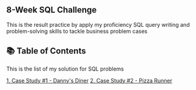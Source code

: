 ## 8-Week SQL Challenge
This is the result practice by apply my proficiency SQL query writing and problem-solving skills to tackle business problem cases 

## 📚 Table of Contents
This is the list of my solution for SQL problems

[1. Case Study #1 - Danny's Diner](https://github.com/AnhDuyVu/Data-Analysis-Projects/tree/f77418f9365eefc6415bbc93b2e5baf812e82d16/8-Week%20SQL%20Challenges/Case%20Study%20%231%20-%20Danny's%20Diner) 
[2. Case Study #2 - Pizza Runner](https://github.com/AnhDuyVu/Data-Analysis-Projects/blob/main/8-Week%20SQL%20Challenges/Case%20Study%20%232%20-%20Pizza%20Runner/Readme.md)

